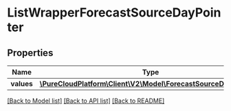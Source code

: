 # ListWrapperForecastSourceDayPointer

## Properties
Name | Type | Description | Notes
------------ | ------------- | ------------- | -------------
**values** | [**\PureCloudPlatform\Client\V2\Model\ForecastSourceDayPointer[]**](ForecastSourceDayPointer.md) |  | [optional] 

[[Back to Model list]](../README.md#documentation-for-models) [[Back to API list]](../README.md#documentation-for-api-endpoints) [[Back to README]](../README.md)


